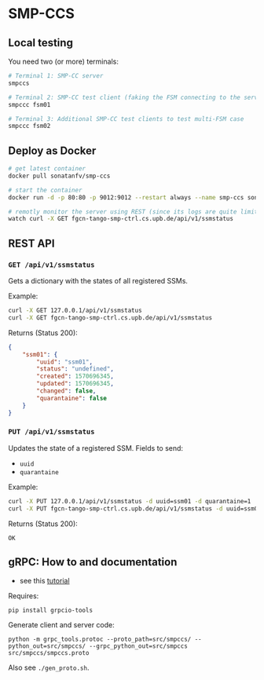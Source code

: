 # SMP-CCS


## Local testing

You need two (or more) terminals:

```sh
# Terminal 1: SMP-CC server
smpccs

# Terminal 2: SMP-CC test client (faking the FSM connecting to the server)
smpccc fsm01

# Terminal 3: Additional SMP-CC test clients to test multi-FSM case
smpccc fsm02
```

## Deploy as Docker

```sh
# get latest container
docker pull sonatanfv/smp-ccs

# start the container
docker run -d -p 80:80 -p 9012:9012 --restart always --name smp-ccs sonatanfv/smp-ccs

# remotly monitor the server using REST (since its logs are quite limited)
watch curl -X GET fgcn-tango-smp-ctrl.cs.upb.de/api/v1/ssmstatus
```

## REST API

### `GET /api/v1/ssmstatus`

Gets a dictionary with the states of all registered SSMs.

Example: 

```sh
curl -X GET 127.0.0.1/api/v1/ssmstatus
curl -X GET fgcn-tango-smp-ctrl.cs.upb.de/api/v1/ssmstatus
```

Returns (Status 200):
```json
{
    "ssm01": {
        "uuid": "ssm01",
        "status": "undefined",
        "created": 1570696345,
        "updated": 1570696345,
        "changed": false,
        "quarantaine": false
    }
}
```

### `PUT /api/v1/ssmstatus`

Updates the state of a registered SSM.
Fields to send:

- `uuid`
- `quarantaine`

Example:

```sh
curl -X PUT 127.0.0.1/api/v1/ssmstatus -d uuid=ssm01 -d quarantaine=1
curl -X PUT fgcn-tango-smp-ctrl.cs.upb.de/api/v1/ssmstatus -d uuid=ssm01 -d quarantaine=1
```

Returns (Status 200):
```
OK
``` 

## gRPC: How to and documentation

* see this [tutorial](https://grpc.io/docs/tutorials/basic/python/)

Requires:

```
pip install grpcio-tools
```

Generate client and server code:

```
python -m grpc_tools.protoc --proto_path=src/smpccs/ --python_out=src/smpccs/ --grpc_python_out=src/smpccs src/smpccs/smpccs.proto            
```

Also see `./gen_proto.sh`.
